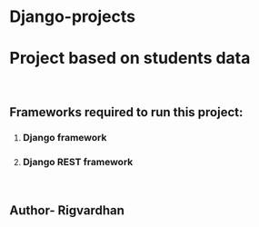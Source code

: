 # Django-projects
<h1>Project based on students data</h1>
<br>
<h2>Frameworks required to run this project:</h2>
<ol>
  <li><h3>Django framework</h3></li>
  <li><h3>Django REST framework</h3></li>
</ol>
<br>
<h2>Author- Rigvardhan</h2>
